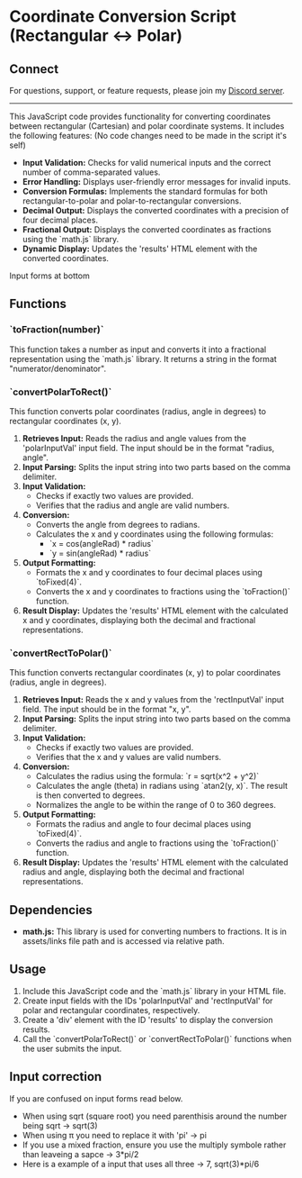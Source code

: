 # Coordinate Conversion Script (Rectangular <-> Polar)

## Connect
For questions, support, or feature requests, please join my [Discord server](https://discord.gg/wsZ7TYdH).

<hr>

This JavaScript code provides functionality for converting coordinates between rectangular (Cartesian) and polar coordinate systems. It includes the following features:
(No code changes need to be made in the script it's self)

*   **Input Validation:** Checks for valid numerical inputs and the correct number of comma-separated values.
*   **Error Handling:** Displays user-friendly error messages for invalid inputs.
*   **Conversion Formulas:** Implements the standard formulas for both rectangular-to-polar and polar-to-rectangular conversions.
*   **Decimal Output:** Displays the converted coordinates with a precision of four decimal places.
*   **Fractional Output:** Displays the converted coordinates as fractions using the \`math.js\` library.
*   **Dynamic Display:** Updates the 'results' HTML element with the converted coordinates.

  Input forms at bottom

## Functions

### \`toFraction(number)\`

This function takes a number as input and converts it into a fractional representation using the \`math.js\` library.  It returns a string in the format "numerator/denominator".

### \`convertPolarToRect()\`

This function converts polar coordinates (radius, angle in degrees) to rectangular coordinates (x, y).

1.  **Retrieves Input:** Reads the radius and angle values from the 'polarInputVal' input field.  The input should be in the format "radius, angle".
2.  **Input Parsing:** Splits the input string into two parts based on the comma delimiter.
3.  **Input Validation:**
    *   Checks if exactly two values are provided.
    *   Verifies that the radius and angle are valid numbers.
4.  **Conversion:**
    *   Converts the angle from degrees to radians.
    *   Calculates the x and y coordinates using the following formulas:
        *   \`x = cos(angleRad) * radius\`
        *   \`y = sin(angleRad) * radius\`
5.  **Output Formatting:**
    *   Formats the x and y coordinates to four decimal places using \`toFixed(4)\`.
    *   Converts the x and y coordinates to fractions using the \`toFraction()\` function.
6.  **Result Display:** Updates the 'results' HTML element with the calculated x and y coordinates, displaying both the decimal and fractional representations.

### \`convertRectToPolar()\`

This function converts rectangular coordinates (x, y) to polar coordinates (radius, angle in degrees).

1.  **Retrieves Input:** Reads the x and y values from the 'rectInputVal' input field. The input should be in the format "x, y".
2.  **Input Parsing:** Splits the input string into two parts based on the comma delimiter.
3.  **Input Validation:**
    *   Checks if exactly two values are provided.
    *   Verifies that the x and y values are valid numbers.
4.  **Conversion:**
    *   Calculates the radius using the formula: \`r = sqrt(x^2 + y^2)\`
    *   Calculates the angle (theta) in radians using \`atan2(y, x)\`.  The result is then converted to degrees.
    *   Normalizes the angle to be within the range of 0 to 360 degrees.
5.  **Output Formatting:**
    *   Formats the radius and angle to four decimal places using \`toFixed(4)\`.
    *   Converts the radius and angle to fractions using the \`toFraction()\` function.
6.  **Result Display:** Updates the 'results' HTML element with the calculated radius and angle, displaying both the decimal and fractional representations.

## Dependencies

*   **math.js:** This library is used for converting numbers to fractions.  It is in assets/links file path and is accessed via relative path.

## Usage

1.  Include this JavaScript code and the \`math.js\` library in your HTML file.
2.  Create input fields with the IDs 'polarInputVal' and 'rectInputVal' for polar and rectangular coordinates, respectively.
3.  Create a 'div' element with the ID 'results' to display the conversion results.
4.  Call the \`convertPolarToRect()\` or \`convertRectToPolar()\` functions when the user submits the input.

## Input correction
If you are confused on input forms read below.

* When using sqrt (square root) you need parenthisis around the number being sqrt -> sqrt(3)
* When using π you need to replace it with 'pi' -> pi
* If you use a mixed fraction, ensure you use the multiply symbole rather than leaveing a sapce -> 3*pi/2
* Here is a example of a input that uses all three -> 7, sqrt(3)*pi/6
